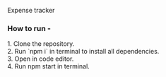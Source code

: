 Expense tracker 
<h3> How to run - </h3>
1. Clone the repository.<br/>
2. Run `npm i` in terminal to install all dependencies.<br/>
3. Open in code editor. <br/>
4. Run npm start in terminal.<br/>
